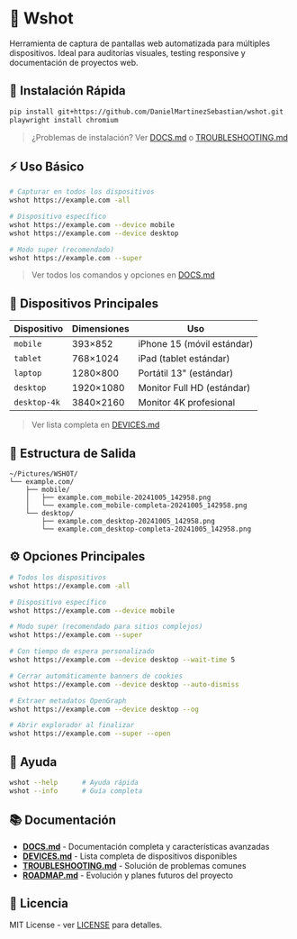 # 📸 Wshot

Herramienta de captura de pantallas web automatizada para múltiples dispositivos. Ideal para auditorías visuales, testing responsive y documentación de proyectos web.

## 🚀 Instalación Rápida

```bash
pip install git+https://github.com/DanielMartinezSebastian/wshot.git
playwright install chromium
```

> ¿Problemas de instalación? Ver [DOCS.md](DOCS.md#-instalación-detallada) o [TROUBLESHOOTING.md](TROUBLESHOOTING.md)

## ⚡ Uso Básico

```bash
# Capturar en todos los dispositivos
wshot https://example.com -all

# Dispositivo específico
wshot https://example.com --device mobile
wshot https://example.com --device desktop

# Modo super (recomendado)
wshot https://example.com --super
```

> Ver todos los comandos y opciones en [DOCS.md](DOCS.md#️-lista-completa-de-parámetros)

## 📱 Dispositivos Principales

| Dispositivo | Dimensiones | Uso |
|-------------|-------------|-----|
| `mobile` | 393×852 | iPhone 15 (móvil estándar) |
| `tablet` | 768×1024 | iPad (tablet estándar) |
| `laptop` | 1280×800 | Portátil 13" (estándar) |
| `desktop` | 1920×1080 | Monitor Full HD (estándar) |
| `desktop-4k` | 3840×2160 | Monitor 4K profesional |

> Ver lista completa en [DEVICES.md](DEVICES.md)

## 📂 Estructura de Salida

```
~/Pictures/WSHOT/
└── example.com/
    ├── mobile/
    │   ├── example.com_mobile-20241005_142958.png
    │   └── example.com_mobile-completa-20241005_142958.png
    └── desktop/
        ├── example.com_desktop-20241005_142958.png
        └── example.com_desktop-completa-20241005_142958.png
```

## ⚙️ Opciones Principales

```bash
# Todos los dispositivos
wshot https://example.com -all

# Dispositivo específico
wshot https://example.com --device mobile

# Modo super (recomendado para sitios complejos)
wshot https://example.com --super

# Con tiempo de espera personalizado
wshot https://example.com --device desktop --wait-time 5

# Cerrar automáticamente banners de cookies
wshot https://example.com --device desktop --auto-dismiss

# Extraer metadatos OpenGraph
wshot https://example.com --device desktop --og

# Abrir explorador al finalizar
wshot https://example.com --super --open
```

## 📖 Ayuda

```bash
wshot --help      # Ayuda rápida
wshot --info      # Guía completa
```

## 📚 Documentación

- **[DOCS.md](DOCS.md)** - Documentación completa y características avanzadas
- **[DEVICES.md](DEVICES.md)** - Lista completa de dispositivos disponibles
- **[TROUBLESHOOTING.md](TROUBLESHOOTING.md)** - Solución de problemas comunes
- **[ROADMAP.md](ROADMAP.md)** - Evolución y planes futuros del proyecto

## 📄 Licencia

MIT License - ver [LICENSE](LICENSE) para detalles.